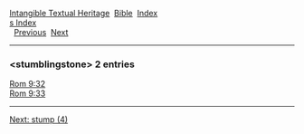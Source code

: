 [Intangible Textual Heritage](../../index)  [Bible](../index) 
[Index](index)   
[s Index](_s_)  
  [Previous](c11060)  [Next](c11062) 

------------------------------------------------------------------------

### &lt;stumblingstone&gt; 2 entries

[Rom 9:32](../kjv/rom009.htm#032)  
[Rom 9:33](../kjv/rom009.htm#033)  

------------------------------------------------------------------------

[Next: stump (4)](c11062)
